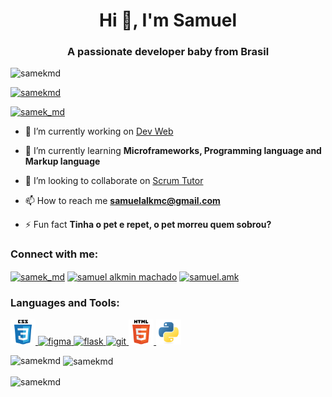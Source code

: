 <h1 align="center">Hi 👋, I'm Samuel</h1>
<h3 align="center">A passionate developer baby from Brasil</h3>

<p align="left"> <img src="https://komarev.com/ghpvc/?username=samekmd&label=Profile%20views&color=0e75b6&style=flat" alt="samekmd" /> </p>

<p align="left"> <a href="https://github.com/ryo-ma/github-profile-trophy"><img src="https://github-profile-trophy.vercel.app/?username=samekmd" alt="samekmd" /></a> </p>

<p align="left"> <a href="https://twitter.com/samek_md" target="blank"><img src="https://img.shields.io/twitter/follow/samek_md?logo=twitter&style=for-the-badge" alt="samek_md" /></a> </p>

- 🔭 I’m currently working on [Dev Web](https://github.com/samekmd/devweb.git)

- 🌱 I’m currently learning **Microframeworks, Programming language and Markup language**

- 👯 I’m looking to collaborate on [Scrum Tutor](https://github.com/Phoenix-Team-Fatec/API.git)

- 📫 How to reach me **samuelalkmc@gmail.com**

- ⚡ Fun fact **Tinha o pet e repet, o pet morreu quem sobrou?**

<h3 align="left">Connect with me:</h3>
<p align="left">
<a href="https://twitter.com/samek_md" target="blank"><img align="center" src="https://raw.githubusercontent.com/rahuldkjain/github-profile-readme-generator/master/src/images/icons/Social/twitter.svg" alt="samek_md" height="30" width="40" /></a>
<a href="https://linkedin.com/in/samuel alkmin machado" target="blank"><img align="center" src="https://raw.githubusercontent.com/rahuldkjain/github-profile-readme-generator/master/src/images/icons/Social/linked-in-alt.svg" alt="samuel alkmin machado" height="30" width="40" /></a>
<a href="https://instagram.com/samuel.amk" target="blank"><img align="center" src="https://raw.githubusercontent.com/rahuldkjain/github-profile-readme-generator/master/src/images/icons/Social/instagram.svg" alt="samuel.amk" height="30" width="40" /></a>
</p>

<h3 align="left">Languages and Tools:</h3>
<p align="left"> <a href="https://www.w3schools.com/css/" target="_blank" rel="noreferrer"> <img src="https://raw.githubusercontent.com/devicons/devicon/master/icons/css3/css3-original-wordmark.svg" alt="css3" width="40" height="40"/> </a> <a href="https://www.figma.com/" target="_blank" rel="noreferrer"> <img src="https://www.vectorlogo.zone/logos/figma/figma-icon.svg" alt="figma" width="40" height="40"/> </a> <a href="https://flask.palletsprojects.com/" target="_blank" rel="noreferrer"> <img src="https://www.vectorlogo.zone/logos/pocoo_flask/pocoo_flask-icon.svg" alt="flask" width="40" height="40"/> </a> <a href="https://git-scm.com/" target="_blank" rel="noreferrer"> <img src="https://www.vectorlogo.zone/logos/git-scm/git-scm-icon.svg" alt="git" width="40" height="40"/> </a> <a href="https://www.w3.org/html/" target="_blank" rel="noreferrer"> <img src="https://raw.githubusercontent.com/devicons/devicon/master/icons/html5/html5-original-wordmark.svg" alt="html5" width="40" height="40"/> </a> <a href="https://www.python.org" target="_blank" rel="noreferrer"> <img src="https://raw.githubusercontent.com/devicons/devicon/master/icons/python/python-original.svg" alt="python" width="40" height="40"/> </a> </p>

<p><img align="left" src="https://github-readme-stats.vercel.app/api/top-langs?username=samekmd&show_icons=true&locale=en&layout=compact" alt="samekmd" /></p>

<p>&nbsp;<img align="center" src="https://github-readme-stats.vercel.app/api?username=samekmd&show_icons=true&locale=en" alt="samekmd" /></p>

<p><img align="center" src="https://github-readme-streak-stats.herokuapp.com/?user=samekmd&" alt="samekmd" /></p>

